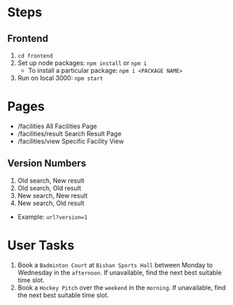 # Steps

## Frontend

1. `cd frontend`
2. Set up node packages: `npm install` or `npm i`
   - To install a particular package: `npm i <PACKAGE NAME>`
3. Run on local 3000: `npm start`

# Pages

- /facilities All Facilities Page
- /facilities/result Search Result Page
- /facilities/view Specific Facility View

## Version Numbers

1. Old search, New result
2. Old search, Old result
3. New search, New result
4. New search, Old result

* Example: `url?version=1`

# User Tasks

1. Book a `Badminton Court` at `Bishan Sports Hall` between Monday to Wednesday in the `afternoon`. If unavailable, find the next best suitable time slot.
2. Book a `Hockey Pitch` over the `weekend` in the `morning`. If unavailable, find the next best suitable time slot.
